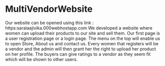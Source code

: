 
# MultiVendorWebsite

Our website can be opened using this link : https:saralaajivika.000webhostapp.com 
We developed a website where women can upload their products to our site and sell them.
Our first page is a user registration page or a login page. The menu on the top will enable us to open Store, About us and contact us.
Every women that registers will be a vendor and the admin will then grant her the right to upload her product on her profile.
The buyers can give ratings to a vendor as they seem fit which will be shown to other users.
